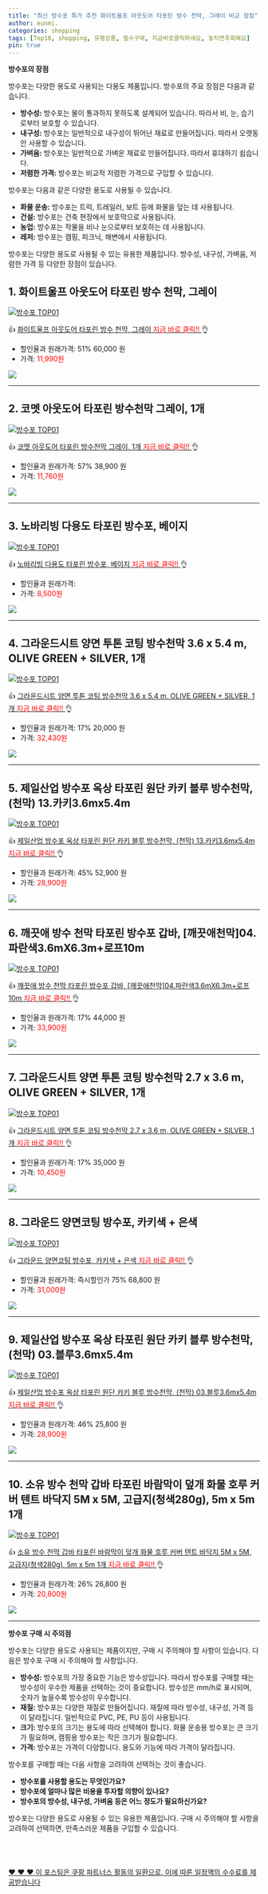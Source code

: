 ```yaml
---
title: "최신 방수포 특가 추천 화이트울프 아웃도어 타포린 방수 천막, 그레이 비교 장점"
author: eunmi.
categories: shopping
tags: [Top10, shopping, 유행상품, 필수구매, 지금바로클릭하세요, 놓치면후회해요]
pin: true
---
```

**방수포의 장점**

방수포는 다양한 용도로 사용되는 다용도 제품입니다. 방수포의 주요 장점은 다음과 같습니다.

* **방수성:** 방수포는 물이 통과하지 못하도록 설계되어 있습니다. 따라서 비, 눈, 습기로부터 보호할 수 있습니다.
* **내구성:** 방수포는 일반적으로 내구성이 뛰어난 재료로 만들어집니다. 따라서 오랫동안 사용할 수 있습니다.
* **가벼움:** 방수포는 일반적으로 가벼운 재료로 만들어집니다. 따라서 휴대하기 쉽습니다.
* **저렴한 가격:** 방수포는 비교적 저렴한 가격으로 구입할 수 있습니다.

방수포는 다음과 같은 다양한 용도로 사용될 수 있습니다.

* **화물 운송:** 방수포는 트럭, 트레일러, 보트 등에 화물을 덮는 데 사용됩니다.
* **건설:** 방수포는 건축 현장에서 보호막으로 사용됩니다.
* **농업:** 방수포는 작물을 비나 눈으로부터 보호하는 데 사용됩니다.
* **레저:** 방수포는 캠핑, 피크닉, 해변에서 사용됩니다.

방수포는 다양한 용도로 사용될 수 있는 유용한 제품입니다. 방수성, 내구성, 가벼움, 저렴한 가격 등 다양한 장점이 있습니다.

   

## 1. 화이트울프 아웃도어 타포린 방수 천막, 그레이

[![방수포 TOP01](https://thumbnail10.coupangcdn.com/thumbnails/remote/230x230ex/image/rs_quotation_api/dfgoqwtd/66598bdd7f13434faac4e4612c09381b.jpg)](https://link.coupang.com/re/AFFSDP?lptag=AF3617701&subid=GithubCoopas&pageKey=7530370971&traceid=V0-153&itemId=19770370712&vendorItemId=86873473371)


👍 [화이트울프 아웃도어 타포린 방수 천막, 그레이 <font color=red> 지금 바로 클릭!! </font> ](https://link.coupang.com/re/AFFSDP?lptag=AF3617701&subid=GithubCoopas&pageKey=7530370971&traceid=V0-153&itemId=19770370712&vendorItemId=86873473371) 👌 


- 할인율과 원래가격: 51%  60,000   원
- 가격: <span style='color:red'>11,990원</span>

[![](/discount_price.png)](https://link.coupang.com/re/AFFSDP?lptag=AF3617701&subid=GithubCoopas&pageKey=7530370971&traceid=V0-153&itemId=19770370712&vendorItemId=86873473371)

---


   

## 2. 코멧 아웃도어 타포린 방수천막 그레이, 1개

[![방수포 TOP01](https://thumbnail6.coupangcdn.com/thumbnails/remote/230x230ex/image/retail/images/627813978076272-d4cf672b-4f0c-4466-8fb1-c0a0866135ae.jpg)](https://link.coupang.com/re/AFFSDP?lptag=AF3617701&subid=GithubCoopas&pageKey=5775166628&traceid=V0-153&itemId=9825745828&vendorItemId=77109268544)


👍 [코멧 아웃도어 타포린 방수천막 그레이, 1개 <font color=red> 지금 바로 클릭!! </font> ](https://link.coupang.com/re/AFFSDP?lptag=AF3617701&subid=GithubCoopas&pageKey=5775166628&traceid=V0-153&itemId=9825745828&vendorItemId=77109268544) 👌 


- 할인율과 원래가격: 57%  38,900   원
- 가격: <span style='color:red'>11,760원</span>

[![](/discount_price.png)](https://link.coupang.com/re/AFFSDP?lptag=AF3617701&subid=GithubCoopas&pageKey=5775166628&traceid=V0-153&itemId=9825745828&vendorItemId=77109268544)

---


   

## 3. 노바리빙 다용도 타포린 방수포, 베이지

[![방수포 TOP01](https://thumbnail8.coupangcdn.com/thumbnails/remote/230x230ex/image/retail/images/2023/05/19/17/6/32c63b7c-51ac-490d-a5d4-912051f44ade.jpg)](https://link.coupang.com/re/AFFSDP?lptag=AF3617701&subid=GithubCoopas&pageKey=7345493567&traceid=V0-153&itemId=18889800966&vendorItemId=86017927313)


👍 [노바리빙 다용도 타포린 방수포, 베이지 <font color=red> 지금 바로 클릭!! </font> ](https://link.coupang.com/re/AFFSDP?lptag=AF3617701&subid=GithubCoopas&pageKey=7345493567&traceid=V0-153&itemId=18889800966&vendorItemId=86017927313) 👌 


- 할인율과 원래가격: 
- 가격: <span style='color:red'>8,500원</span>

[![](/discount_price.png)](https://link.coupang.com/re/AFFSDP?lptag=AF3617701&subid=GithubCoopas&pageKey=7345493567&traceid=V0-153&itemId=18889800966&vendorItemId=86017927313)

---


   

## 4. 그라운드시트 양면 투톤 코팅 방수천막 3.6 x 5.4 m, OLIVE GREEN + SILVER, 1개

[![방수포 TOP01](https://thumbnail7.coupangcdn.com/thumbnails/remote/230x230ex/image/vendor_inventory/ee7f/f12e92bdd87f666a1628fb788b3ab42a543c5ac1f804386f2828dcf1e816.jpg)](https://link.coupang.com/re/AFFSDP?lptag=AF3617701&subid=GithubCoopas&pageKey=5472299860&traceid=V0-153&itemId=8412791921&vendorItemId=87438414889)


👍 [그라운드시트 양면 투톤 코팅 방수천막 3.6 x 5.4 m, OLIVE GREEN + SILVER, 1개 <font color=red> 지금 바로 클릭!! </font> ](https://link.coupang.com/re/AFFSDP?lptag=AF3617701&subid=GithubCoopas&pageKey=5472299860&traceid=V0-153&itemId=8412791921&vendorItemId=87438414889) 👌 


- 할인율과 원래가격: 17%  20,000   원
- 가격: <span style='color:red'>32,430원</span>

[![](/discount_price.png)](https://link.coupang.com/re/AFFSDP?lptag=AF3617701&subid=GithubCoopas&pageKey=5472299860&traceid=V0-153&itemId=8412791921&vendorItemId=87438414889)

---


   

## 5. 제일산업 방수포 옥상 타포린 원단 카키 블루 방수천막, (천막) 13.카키3.6mx5.4m

[![방수포 TOP01](https://thumbnail8.coupangcdn.com/thumbnails/remote/230x230ex/image/vendor_inventory/28dd/7a3ced527b5fccfd0e554bd7b3588261a52c55184f09e9efd8bfef0e4d16.jpg)](https://link.coupang.com/re/AFFSDP?lptag=AF3617701&subid=GithubCoopas&pageKey=7291872679&traceid=V0-153&itemId=18639428402&vendorItemId=85767893309)


👍 [제일산업 방수포 옥상 타포린 원단 카키 블루 방수천막, (천막) 13.카키3.6mx5.4m <font color=red> 지금 바로 클릭!! </font> ](https://link.coupang.com/re/AFFSDP?lptag=AF3617701&subid=GithubCoopas&pageKey=7291872679&traceid=V0-153&itemId=18639428402&vendorItemId=85767893309) 👌 


- 할인율과 원래가격: 45%  52,900   원
- 가격: <span style='color:red'>28,900원</span>

[![](/discount_price.png)](https://link.coupang.com/re/AFFSDP?lptag=AF3617701&subid=GithubCoopas&pageKey=7291872679&traceid=V0-153&itemId=18639428402&vendorItemId=85767893309)

---


   

## 6. 깨끗애 방수 천막 타포린 방수포 갑바, [깨끗애천막]04.파란색3.6mX6.3m+로프10m

[![방수포 TOP01](https://thumbnail8.coupangcdn.com/thumbnails/remote/230x230ex/image/vendor_inventory/634b/8426ef7af6be8b9b9add03507f1ba71d05081cdcf339dad80a35aab95b34.png)](https://link.coupang.com/re/AFFSDP?lptag=AF3617701&subid=GithubCoopas&pageKey=7438541724&traceid=V0-153&itemId=19337459900&vendorItemId=86451117540)


👍 [깨끗애 방수 천막 타포린 방수포 갑바, [깨끗애천막]04.파란색3.6mX6.3m+로프10m <font color=red> 지금 바로 클릭!! </font> ](https://link.coupang.com/re/AFFSDP?lptag=AF3617701&subid=GithubCoopas&pageKey=7438541724&traceid=V0-153&itemId=19337459900&vendorItemId=86451117540) 👌 


- 할인율과 원래가격: 17%  44,000   원
- 가격: <span style='color:red'>33,900원</span>

[![](/discount_price.png)](https://link.coupang.com/re/AFFSDP?lptag=AF3617701&subid=GithubCoopas&pageKey=7438541724&traceid=V0-153&itemId=19337459900&vendorItemId=86451117540)

---


   

## 7. 그라운드시트 양면 투톤 코팅 방수천막 2.7 x 3.6 m, OLIVE GREEN + SILVER, 1개

[![방수포 TOP01](https://thumbnail10.coupangcdn.com/thumbnails/remote/230x230ex/image/retail/images/2021/05/07/18/2/94b6104c-86f1-401b-99e7-e161d61537ff.jpg)](https://link.coupang.com/re/AFFSDP?lptag=AF3617701&subid=GithubCoopas&pageKey=5472299880&traceid=V0-153&itemId=8412792045&vendorItemId=75700470939)


👍 [그라운드시트 양면 투톤 코팅 방수천막 2.7 x 3.6 m, OLIVE GREEN + SILVER, 1개 <font color=red> 지금 바로 클릭!! </font> ](https://link.coupang.com/re/AFFSDP?lptag=AF3617701&subid=GithubCoopas&pageKey=5472299880&traceid=V0-153&itemId=8412792045&vendorItemId=75700470939) 👌 


- 할인율과 원래가격: 17%  35,000   원
- 가격: <span style='color:red'>10,450원</span>

[![](/discount_price.png)](https://link.coupang.com/re/AFFSDP?lptag=AF3617701&subid=GithubCoopas&pageKey=5472299880&traceid=V0-153&itemId=8412792045&vendorItemId=75700470939)

---


   

## 8. 그라운드 양면코팅 방수포, 카키색 + 은색

[![방수포 TOP01](https://thumbnail8.coupangcdn.com/thumbnails/remote/230x230ex/image/retail/images/2021/05/26/15/4/ddbecfb1-8aa6-453e-b8e6-b09b98e849d7.jpg)](https://link.coupang.com/re/AFFSDP?lptag=AF3617701&subid=GithubCoopas&pageKey=5574780494&traceid=V0-153&itemId=8890629631&vendorItemId=76177274233)


👍 [그라운드 양면코팅 방수포, 카키색 + 은색 <font color=red> 지금 바로 클릭!! </font> ](https://link.coupang.com/re/AFFSDP?lptag=AF3617701&subid=GithubCoopas&pageKey=5574780494&traceid=V0-153&itemId=8890629631&vendorItemId=76177274233) 👌 


- 할인율과 원래가격: 즉시할인가 75%  68,800   원
- 가격: <span style='color:red'>31,000원</span>

[![](/discount_price.png)](https://link.coupang.com/re/AFFSDP?lptag=AF3617701&subid=GithubCoopas&pageKey=5574780494&traceid=V0-153&itemId=8890629631&vendorItemId=76177274233)

---


   

## 9. 제일산업 방수포 옥상 타포린 원단 카키 블루 방수천막, (천막) 03.블루3.6mx5.4m

[![방수포 TOP01](https://thumbnail7.coupangcdn.com/thumbnails/remote/230x230ex/image/vendor_inventory/e9f7/23addde956af0cb46afc5ed996d409fad5bfc85b3c5fb5f9b717c8c7b2b5.jpg)](https://link.coupang.com/re/AFFSDP?lptag=AF3617701&subid=GithubCoopas&pageKey=7291872679&traceid=V0-153&itemId=18639428407&vendorItemId=85767893456)


👍 [제일산업 방수포 옥상 타포린 원단 카키 블루 방수천막, (천막) 03.블루3.6mx5.4m <font color=red> 지금 바로 클릭!! </font> ](https://link.coupang.com/re/AFFSDP?lptag=AF3617701&subid=GithubCoopas&pageKey=7291872679&traceid=V0-153&itemId=18639428407&vendorItemId=85767893456) 👌 


- 할인율과 원래가격: 46%  25,800   원
- 가격: <span style='color:red'>28,900원</span>

[![](/discount_price.png)](https://link.coupang.com/re/AFFSDP?lptag=AF3617701&subid=GithubCoopas&pageKey=7291872679&traceid=V0-153&itemId=18639428407&vendorItemId=85767893456)

---


   

## 10. 소유 방수 천막 갑바 타포린 바람막이 덮개 화물 호루 커버 텐트 바닥지 5M x 5M, 고급지(청색280g), 5m x 5m 1개

[![방수포 TOP01](https://thumbnail8.coupangcdn.com/thumbnails/remote/230x230ex/image/vendor_inventory/eb7d/15bef0a28e5f326737343445eae04d5f151835b4254008680cc2e16e206e.jpg)](https://link.coupang.com/re/AFFSDP?lptag=AF3617701&subid=GithubCoopas&pageKey=5454221325&traceid=V0-153&itemId=8333218729&vendorItemId=79856364359)


👍 [소유 방수 천막 갑바 타포린 바람막이 덮개 화물 호루 커버 텐트 바닥지 5M x 5M, 고급지(청색280g), 5m x 5m 1개 <font color=red> 지금 바로 클릭!! </font> ](https://link.coupang.com/re/AFFSDP?lptag=AF3617701&subid=GithubCoopas&pageKey=5454221325&traceid=V0-153&itemId=8333218729&vendorItemId=79856364359) 👌 


- 할인율과 원래가격: 26%  26,800   원
- 가격: <span style='color:red'>20,800원</span>

[![](/discount_price.png)](https://link.coupang.com/re/AFFSDP?lptag=AF3617701&subid=GithubCoopas&pageKey=5454221325&traceid=V0-153&itemId=8333218729&vendorItemId=79856364359)

---
**방수포 구매 시 주의점**

방수포는 다양한 용도로 사용되는 제품이지만, 구매 시 주의해야 할 사항이 있습니다. 다음은 방수포 구매 시 주의해야 할 사항입니다.

* **방수성:** 방수포의 가장 중요한 기능은 방수성입니다. 따라서 방수포를 구매할 때는 방수성이 우수한 제품을 선택하는 것이 중요합니다. 방수성은 mm/h로 표시되며, 숫자가 높을수록 방수성이 우수합니다.
* **재질:** 방수포는 다양한 재질로 만들어집니다. 재질에 따라 방수성, 내구성, 가격 등이 달라집니다. 일반적으로 PVC, PE, PU 등이 사용됩니다.
* **크기:** 방수포의 크기는 용도에 따라 선택해야 합니다. 화물 운송용 방수포는 큰 크기가 필요하며, 캠핑용 방수포는 작은 크기가 필요합니다.
* **가격:** 방수포는 가격이 다양합니다. 용도와 기능에 따라 가격이 달라집니다.

방수포를 구매할 때는 다음 사항을 고려하여 선택하는 것이 좋습니다.

* **방수포를 사용할 용도는 무엇인가요?**
* **방수포에 얼마나 많은 비용을 투자할 의향이 있나요?**
* **방수포의 방수성, 내구성, 가벼움 등은 어느 정도가 필요하신가요?**

방수포는 다양한 용도로 사용될 수 있는 유용한 제품입니다. 구매 시 주의해야 할 사항을 고려하여 선택하면, 만족스러운 제품을 구입할 수 있습니다.<br><br><br><br><br> [ ❤ ❤ ❤ 이 포스팅은 쿠팡 파트너스 활동의 일환으로, 이에 따른 일정액의 수수료를 제공받습니다](https://link.coupang.com/a/bcEFyh)